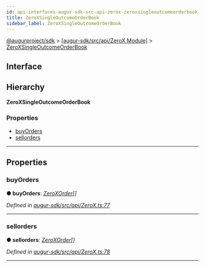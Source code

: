 ```yaml
---
id: api-interfaces-augur-sdk-src-api-zerox-zeroxsingleoutcomeorderbook
title: ZeroXSingleOutcomeOrderBook
sidebar_label: ZeroXSingleOutcomeOrderBook
---
```


[@augurproject/sdk](api-readme.md) > [[augur-sdk/src/api/ZeroX Module]](api-modules-augur-sdk-src-api-zerox-module.md) > [ZeroXSingleOutcomeOrderBook](api-interfaces-augur-sdk-src-api-zerox-zeroxsingleoutcomeorderbook.md)

## Interface

## Hierarchy

**ZeroXSingleOutcomeOrderBook**

### Properties

* [buyOrders](api-interfaces-augur-sdk-src-api-zerox-zeroxsingleoutcomeorderbook.md#buyorders)
* [sellorders](api-interfaces-augur-sdk-src-api-zerox-zeroxsingleoutcomeorderbook.md#sellorders)

---

## Properties

<a id="buyorders"></a>

###  buyOrders

**● buyOrders**: *[ZeroXOrder](api-interfaces-augur-sdk-src-api-zerox-zeroxorder.md)[]*

*Defined in [augur-sdk/src/api/ZeroX.ts:77](https://github.com/AugurProject/augur/blob/304ca83772/packages/augur-sdk/src/api/ZeroX.ts#L77)*

___
<a id="sellorders"></a>

###  sellorders

**● sellorders**: *[ZeroXOrder](api-interfaces-augur-sdk-src-api-zerox-zeroxorder.md)[]*

*Defined in [augur-sdk/src/api/ZeroX.ts:78](https://github.com/AugurProject/augur/blob/304ca83772/packages/augur-sdk/src/api/ZeroX.ts#L78)*

___

